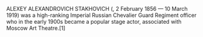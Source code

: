 ALEXEY ALEXANDROVICH STAKHOVICH (, 2 February 1856 — 10 March 1919) was a high-ranking Imperial Russian Chevalier Guard Regiment officer who in the early 1900s became a popular stage actor, associated with Moscow Art Theatre.[1]

